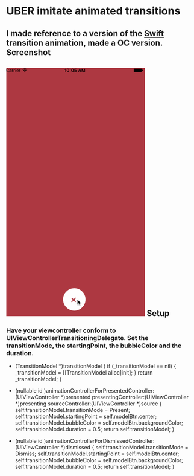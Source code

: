 UBER imitate animated transitions
===
I made reference to a version of the [Swift](https://github.com/andreamazz/BubbleTransition) transition animation, made a OC version.
Screenshot
-
![](https://github.com/geng199200/AnimatedTransitions/blob/master/examples_image/123.gif) 
Setup
-
### Have your viewcontroller conform to UIViewControllerTransitioningDelegate. Set the transitionMode, the startingPoint, the bubbleColor and the duration.
   - (TransitionModel *)transitionModel {
    if (_transitionModel == nil) {
        _transitionModel = [[TransitionModel alloc]init];
    }
    return _transitionModel;
}

- (nullable id <UIViewControllerAnimatedTransitioning>)animationControllerForPresentedController:(UIViewController *)presented presentingController:(UIViewController *)presenting sourceController:(UIViewController *)source {
    self.transitionModel.transitionMode = Present;
    self.transitionModel.startingPoint = self.modelBtn.center;
    self.transitionModel.bubbleColor = self.modelBtn.backgroundColor;
    self.transitionModel.duration = 0.5;
    return self.transitionModel;
}

- (nullable id <UIViewControllerAnimatedTransitioning>)animationControllerForDismissedController:(UIViewController *)dismissed {
    self.transitionModel.transitionMode = Dismiss;
    self.transitionModel.startingPoint = self.modelBtn.center;
    self.transitionModel.bubbleColor = self.modelBtn.backgroundColor;
    self.transitionModel.duration = 0.5;
    return self.transitionModel;
}





